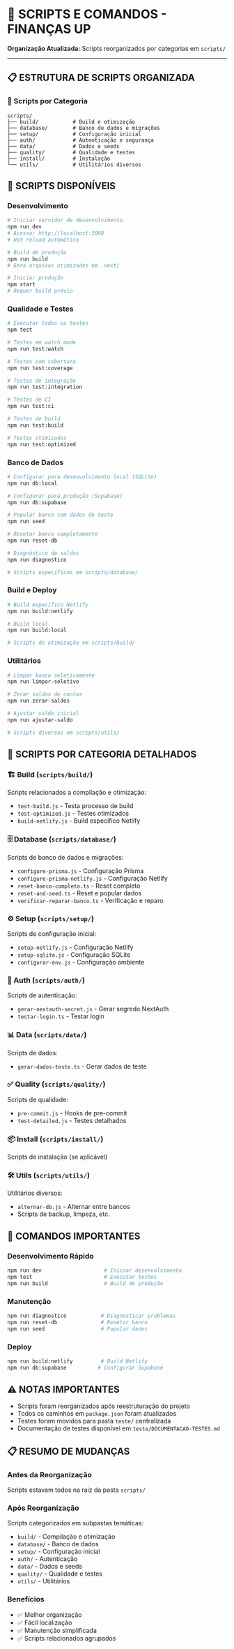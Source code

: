 # 🔧 SCRIPTS E COMANDOS - FINANÇAS UP

**Organização Atualizada:** Scripts reorganizados por categorias em `scripts/`

---

## 📋 ESTRUTURA DE SCRIPTS ORGANIZADA

### 📁 Scripts por Categoria

```
scripts/
├── build/           # Build e otimização
├── database/        # Banco de dados e migrações
├── setup/           # Configuração inicial
├── auth/            # Autenticação e segurança
├── data/            # Dados e seeds
├── quality/         # Qualidade e testes
├── install/         # Instalação
└── utils/           # Utilitários diversos
```

## 🚀 SCRIPTS DISPONÍVEIS

### Desenvolvimento

```bash
# Iniciar servidor de desenvolvimento
npm run dev
# Acesso: http://localhost:3000
# Hot reload automático

# Build de produção
npm run build
# Gera arquivos otimizados em .next/

# Iniciar produção
npm start
# Requer build prévio
```

### Qualidade e Testes

```bash
# Executar todos os testes
npm test

# Testes em watch mode
npm run test:watch

# Testes com cobertura
npm run test:coverage

# Testes de integração
npm run test:integration

# Testes de CI
npm run test:ci

# Testes de build
npm run test:build

# Testes otimizados
npm run test:optimized
```

### Banco de Dados

```bash
# Configurar para desenvolvimento local (SQLite)
npm run db:local

# Configurar para produção (Supabase)
npm run db:supabase

# Popular banco com dados de teste
npm run seed

# Resetar banco completamente
npm run reset-db

# Diagnóstico de saldos
npm run diagnostico

# Scripts específicos em scripts/database/
```

### Build e Deploy

```bash
# Build específico Netlify
npm run build:netlify

# Build local
npm run build:local

# Scripts de otimização em scripts/build/
```

### Utilitários

```bash
# Limpar banco seletivamente
npm run limpar-seletivo

# Zerar saldos de contas
npm run zerar-saldos

# Ajustar saldo inicial
npm run ajustar-saldo

# Scripts diversos em scripts/utils/
```

## 🔧 SCRIPTS POR CATEGORIA DETALHADOS

### 🏗️ Build (`scripts/build/`)
Scripts relacionados a compilação e otimização:

- `test-build.js` - Testa processo de build
- `test-optimized.js` - Testes otimizados
- `build-netlify.js` - Build específico Netlify

### 🗄️ Database (`scripts/database/`)
Scripts de banco de dados e migrações:

- `configure-prisma.js` - Configuração Prisma
- `configure-prisma-netlify.js` - Configuração Netlify
- `reset-banco-completo.ts` - Reset completo
- `reset-and-seed.ts` - Reset e popular dados
- `verificar-reparar-banco.ts` - Verificação e reparo

### ⚙️ Setup (`scripts/setup/`)
Scripts de configuração inicial:

- `setup-netlify.js` - Configuração Netlify
- `setup-sqlite.js` - Configuração SQLite
- `configurar-env.js` - Configuração ambiente

### 🔐 Auth (`scripts/auth/`)
Scripts de autenticação:

- `gerar-nextauth-secret.js` - Gerar segredo NextAuth
- `testar-login.ts` - Testar login

### 📊 Data (`scripts/data/`)
Scripts de dados:

- `gerar-dados-teste.ts` - Gerar dados de teste

### ✅ Quality (`scripts/quality/`)
Scripts de qualidade:

- `pre-commit.js` - Hooks de pre-commit
- `test-detailed.js` - Testes detalhados

### 📦 Install (`scripts/install/`)
Scripts de instalação (se aplicável)

### 🛠️ Utils (`scripts/utils/`)
Utilitários diversos:

- `alternar-db.js` - Alternar entre bancos
- Scripts de backup, limpeza, etc.

## 📝 COMANDOS IMPORTANTES

### Desenvolvimento Rápido
```bash
npm run dev                    # Iniciar desenvolvimento
npm test                       # Executar testes
npm run build                  # Build de produção
```

### Manutenção
```bash
npm run diagnostico           # Diagnosticar problemas
npm run reset-db              # Resetar banco
npm run seed                  # Popular dados
```

### Deploy
```bash
npm run build:netlify         # Build Netlify
npm run db:supabase          # Configurar Supabase
```

## ⚠️ NOTAS IMPORTANTES

- Scripts foram reorganizados após reestruturação do projeto
- Todos os caminhos em `package.json` foram atualizados
- Testes foram movidos para pasta `teste/` centralizada
- Documentação de testes disponível em `teste/DOCUMENTACAO-TESTES.md`

## 📋 RESUMO DE MUDANÇAS

### Antes da Reorganização
Scripts estavam todos na raiz da pasta `scripts/`

### Após Reorganização
Scripts categorizados em subpastas temáticas:
- `build/` - Compilação e otimização
- `database/` - Banco de dados
- `setup/` - Configuração inicial
- `auth/` - Autenticação
- `data/` - Dados e seeds
- `quality/` - Qualidade e testes
- `utils/` - Utilitários

### Benefícios
- ✅ Melhor organização
- ✅ Fácil localização
- ✅ Manutenção simplificada
- ✅ Scripts relacionados agrupados
